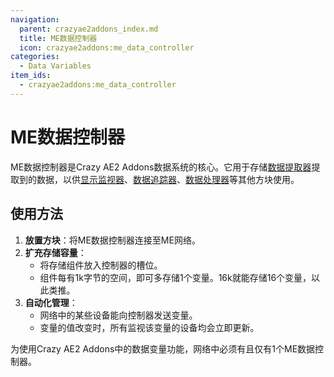 ```yaml
---
navigation:
  parent: crazyae2addons_index.md
  title: ME数据控制器
  icon: crazyae2addons:me_data_controller
categories:
  - Data Variables
item_ids:
  - crazyae2addons:me_data_controller
---
```


# ME数据控制器

<BlockImage id="crazyae2addons:me_data_controller" scale="4"></BlockImage>

ME数据控制器是Crazy AE2 Addons数据系统的核心。它用于存储[数据提取器](data_extractor.md)提取到的数据，以供[显示监视器](display.md)、[数据追踪器](data_tracker.md)、[数据处理器](data_processor.md)等其他方块使用。

## 使用方法

1. **放置方块**：将ME数据控制器连接至ME网络。
2. **扩充存储容量**：
    - 将存储组件放入控制器的槽位。
    - 组件每有1k字节的空间，即可多存储1个变量。16k就能存储16个变量，以此类推。
3. **自动化管理**：
    - 网络中的某些设备能向控制器发送变量。
    - 变量的值改变时，所有监视该变量的设备均会立即更新。

为使用Crazy AE2 Addons中的数据变量功能，网络中必须有且仅有1个ME数据控制器。